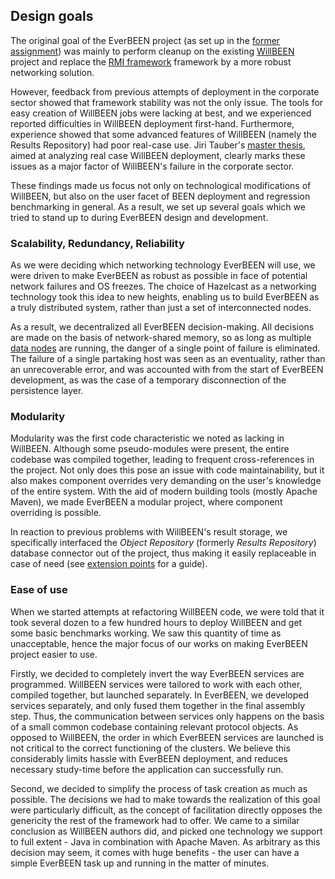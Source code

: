 ## Design goals
The original goal of the EverBEEN project (as set up in the [former assignment](http://ksvi.mff.cuni.cz/~holan/SWP/zadani/ebeen.txt)) was mainly to perform cleanup on the existing [WillBEEN](http://been.ow2.org/) project and replace the [RMI framework](http://en.wikipedia.org/wiki/Java_remote_method_invocation) framework by a more robust networking solution.

However, feedback from previous attempts of deployment in the corporate sector showed that framework stability was not the only issue. The tools for easy creation of WillBEEN jobs were lacking at best, and we experienced reported difficulties in WillBEEN deployment first-hand. Furthermore, experience showed that some advanced features of WillBEEN (namely the Results Repository) had poor real-case use. Jiri Tauber's [master thesis](https://is.cuni.cz/webapps/zzp/detail/78663/4417375/?q=a%3A4%3A%7Bs%3A25%3A%22______searchform___search%22%3Bs%3A6%3A%22tauber%22%3Bs%3A28%3A%22______searchform___butsearch%22%3Bs%3A8%3A%22Vyhledat%22%3Bs%3A35%3A%22______facetform___facets___workType%22%3Ba%3A1%3A%7Bi%3A0%3Bs%3A2%3A%22DP%22%3B%7Ds%3A20%3A%22PNzzpSearchListbasic%22%3Bi%3A1%3B%7D&lang=cs), aimed at analyzing real case WillBEEN deployment, clearly marks these issues as a major factor of WillBEEN's failure in the corporate sector.

These findings made us focus not only on technological modifications of WillBEEN, but also on the user facet of BEEN deployment and regression benchmarking in general. As a result, we set up several goals which we tried to stand up to during EverBEEN design and development.

### Scalability, Redundancy, Reliability

As we were deciding which networking technology EverBEEN will use, we were driven to make EverBEEN as robust as possible in face of potential network failures and OS freezes. The choice of Hazelcast as a networking technology took this idea to new heights, enabling us to build EverBEEN as a truly distributed system, rather than just a set of interconnected nodes.

<!-- TODO check link addr -->
As a result, we decentralized all EverBEEN decision-making. All decisions are made on the basis of network-shared memory, so as long as multiple [data nodes](#user.deployment.nodes.types) are running, the danger of a single point of failure is eliminated. The failure of a single partaking host was seen as an eventuality, rather than an unrecoverable error, and was accounted with from the start of EverBEEN development, as was the case of a temporary disconnection of the persistence layer.

### Modularity 

Modularity was the first code characteristic we noted as lacking in WillBEEN. Although some pseudo-modules were present, the entire codebase was compiled together, leading to frequent cross-references in the project. Not only does this pose an issue with code maintainability, but it also makes component overrides very demanding on the user's knowledge of the entire system. With the aid of modern building tools (mostly Apache Maven), we made EverBEEN a modular project, where component overriding is possible.

In reaction to previous problems with WillBEEN's result storage, we specifically interfaced the *Object Repository* (formerly *Results Repository*) database connector out of the project, thus making it easily replaceable in case of need (see [extension points](#user.extension) for a guide).

### Ease of use

When we started attempts at refactoring WillBEEN code, we were told that it took several dozen to a few hundred hours to deploy WillBEEN and get some basic benchmarks working. We saw this quantity of time as unacceptable, hence the major focus of our works on making EverBEEN project easier to use.

Firstly, we decided to completely invert the way EverBEEN services are programmed. WillBEEN services were tailored to work with each other, compiled together, but launched separately. In EverBEEN, we developed services separately, and only fused them together in the final assembly step. Thus, the communication between services only happens on the basis of a small common codebase containing relevant protocol objects. As opposed to WillBEEN, the order in which EverBEEN services are launched is not critical to the correct functioning of the clusters. We believe this considerably limits hassle with EverBEEN deployment, and reduces necessary study-time before the application can successfully run.

Second, we decided to simplify the process of task creation as much as possible. The decisions we had to make towards the realization of this goal were particularly difficult, as the concept of facilitation directly opposes the genericity the rest of the framework had to offer. We came to a similar conclusion as WillBEEN authors did, and picked one technology we support to full extent - Java in combination with Apache Maven. As arbitrary as this decision may seem, it comes with huge benefits - the user can have a simple EverBEEN task up and running in the matter of minutes.

